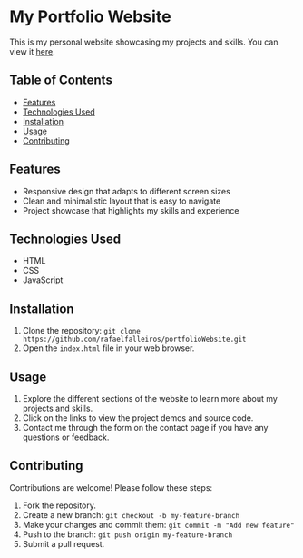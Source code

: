 # My Portfolio Website

This is my personal website showcasing my projects and skills. You can view it [here](https://rafaelfalleiros.github.io/portfolioWebsite/).

## Table of Contents

- [Features](#features)
- [Technologies Used](#technologies-used)
- [Installation](#installation)
- [Usage](#usage)
- [Contributing](#contributing)

## Features

- Responsive design that adapts to different screen sizes
- Clean and minimalistic layout that is easy to navigate
- Project showcase that highlights my skills and experience

## Technologies Used

- HTML
- CSS
- JavaScript

## Installation

1. Clone the repository: `git clone https://github.com/rafaelfalleiros/portfolioWebsite.git`
2. Open the `index.html` file in your web browser.

## Usage

1. Explore the different sections of the website to learn more about my projects and skills.
2. Click on the links to view the project demos and source code.
3. Contact me through the form on the contact page if you have any questions or feedback.

## Contributing

Contributions are welcome! Please follow these steps:

1. Fork the repository.
2. Create a new branch: `git checkout -b my-feature-branch`
3. Make your changes and commit them: `git commit -m "Add new feature"`
4. Push to the branch: `git push origin my-feature-branch`
5. Submit a pull request.